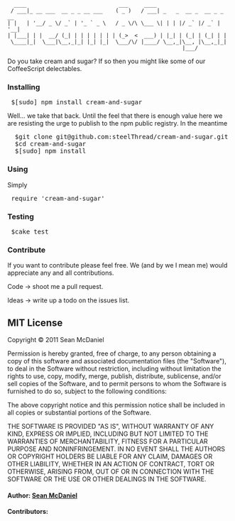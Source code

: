   	  ____                             ___     ____                         
 	 / ___|_ __ ___  __ _ _ __ ___    ( _ )   / ___| _   _  __ _  __ _ _ __ 
	| |   | '__/ _ \/ _` | '_ ` _ \   / _ \/\ \___ \| | | |/ _` |/ _` | '__|
	| |___| | |  __/ (_| | | | | | | | (_>  <  ___) | |_| | (_| | (_| | |   
 	 \____|_|  \___|\__,_|_| |_| |_|  \___/\/ |____/ \__,_|\__, |\__,_|_|   
                                                       	   |___/


Do you take cream and sugar? If so then you might like some of our CoffeeScript delectables.

### Installing
<pre>
 $[sudo] npm install cream-and-sugar
</pre>

Well... we take that back.  Until the feel that there is enough value here we
are resisting the urge to publish to the npm public registry.  In the meantime

<pre>
  $git clone git@github.com:steelThread/cream-and-sugar.git
  $cd cream-and-sugar
  $[sudo] npm install  
</pre>

### Using
Simply
<pre>
 require 'cream-and-sugar'
</pre>

### Testing
<pre>
 $cake test
</pre>

### Contribute

If you want to contribute please feel free.  We (and by we I mean me) would appreciate any and all contributions.

Code  -> shoot me a pull request.

Ideas -> write up a todo on the issues list.


## MIT License 

Copyright © 2011 Sean McDaniel

Permission is hereby granted, free of charge, to any person obtaining a copy
of this software and associated documentation files (the "Software"), to deal
in the Software without restriction, including without limitation the rights
to use, copy, modify, merge, publish, distribute, sublicense, and/or sell
copies of the Software, and to permit persons to whom the Software is
furnished to do so, subject to the following conditions:

The above copyright notice and this permission notice shall be included in
all copies or substantial portions of the Software.

THE SOFTWARE IS PROVIDED "AS IS", WITHOUT WARRANTY OF ANY KIND, EXPRESS OR
IMPLIED, INCLUDING BUT NOT LIMITED TO THE WARRANTIES OF MERCHANTABILITY,
FITNESS FOR A PARTICULAR PURPOSE AND NONINFRINGEMENT. IN NO EVENT SHALL THE
AUTHORS OR COPYRIGHT HOLDERS BE LIABLE FOR ANY CLAIM, DAMAGES OR OTHER
LIABILITY, WHETHER IN AN ACTION OF CONTRACT, TORT OR OTHERWISE, ARISING FROM,
OUT OF OR IN CONNECTION WITH THE SOFTWARE OR THE USE OR OTHER DEALINGS IN
THE SOFTWARE.

#### Author: [Sean McDaniel](http://www.mcdconsultingllc.com)
#### Contributors: 